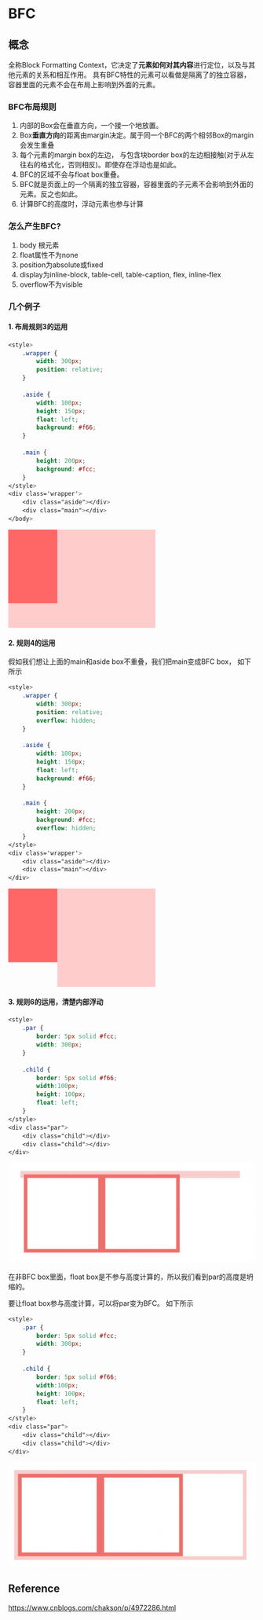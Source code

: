 # BFC

## 概念
全称Block Formatting Context，它决定了**元素如何对其内容**进行定位，以及与其他元素的关系和相互作用。
具有BFC特性的元素可以看做是隔离了的独立容器，容器里面的元素不会在布局上影响到外面的元素。

### BFC布局规则
1. 内部的Box会在垂直方向，一个接一个地放置。
2. Box**垂直方向**的距离由margin决定。属于同一个BFC的两个相邻Box的margin会发生重叠
3. 每个元素的margin box的左边， 与包含块border box的左边相接触(对于从左往右的格式化，否则相反)。即使存在浮动也是如此。
4. BFC的区域不会与float box重叠。
5. BFC就是页面上的一个隔离的独立容器，容器里面的子元素不会影响到外面的元素。反之也如此。
6. 计算BFC的高度时，浮动元素也参与计算

### 怎么产生BFC?
1. body 根元素
2. float属性不为none
3. position为absolute或fixed
4. display为inline-block, table-cell, table-caption, flex, inline-flex
5. overflow不为visible


### 几个例子

#### 1. 布局规则3的运用
```css
<style>
    .wrapper {
        width: 300px;
        position: relative;
    }
 
    .aside {
        width: 100px;
        height: 150px;
        float: left;
        background: #f66;
    }
 
    .main {
        height: 200px;
        background: #fcc;
    }
</style>
<div class='wrapper'>
    <div class="aside"></div>
    <div class="main"></div>
</body>
```

<style>
    .wrapper {
        width: 300px;
        position: relative;
        overflow: hidden;
    }

    .aside {
        width: 100px;
        height: 150px;
        float: left;
        background: #f66;
    }

    .main {
        height: 200px;
        background: #fcc;
    }
</style>
<div class='wrapper'>
    <div class="aside"></div>
    <div class="main"></div>
</div>  

#### 2. 规则4的运用
假如我们想让上面的main和aside box不重叠，我们把main变成BFC box， 如下所示
```css
<style>
    .wrapper {
        width: 300px;
        position: relative;
        overflow: hidden;
    }

    .aside {
        width: 100px;
        height: 150px;
        float: left;
        background: #f66;
    }

    .main {
        height: 200px;
        background: #fcc;
        overflow: hidden;
    }
</style>
<div class='wrapper'>
    <div class="aside"></div>
    <div class="main"></div>
</div>
```

<style>
    .wrapper2 {
        width: 300px;
        position: relative;
        overflow: hidden;
    }

    .aside2 {
        width: 100px;
        height: 150px;
        float: left;
        background: #f66;
    }

    .main2 {
        height: 200px;
        background: #fcc;
        overflow: hidden;
    }
</style>
<div class='wrapper2'>
    <div class="aside2"></div>
    <div class="main2"></div>
</div>

#### 3. 规则6的运用，清楚内部浮动

```css
<style>
    .par {
        border: 5px solid #fcc;
        width: 300px;
    }
 
    .child {
        border: 5px solid #f66;
        width:100px;
        height: 100px;
        float: left;
    }
</style>
<div class="par">
    <div class="child"></div>
    <div class="child"></div>
</div>
```
![](./images/bfc-3-1.png)

在非BFC box里面，float box是不参与高度计算的，所以我们看到par的高度是坍缩的。

要让float box参与高度计算，可以将par变为BFC。 如下所示

```css
<style>
    .par {
        border: 5px solid #fcc;
        width: 300px;
    }
 
    .child {
        border: 5px solid #f66;
        width:100px;
        height: 100px;
        float: left;
    }
</style>
<div class="par">
    <div class="child"></div>
    <div class="child"></div>
</div>
```
![](./images/bfc-3-2.png)


## Reference
https://www.cnblogs.com/chakson/p/4972286.html